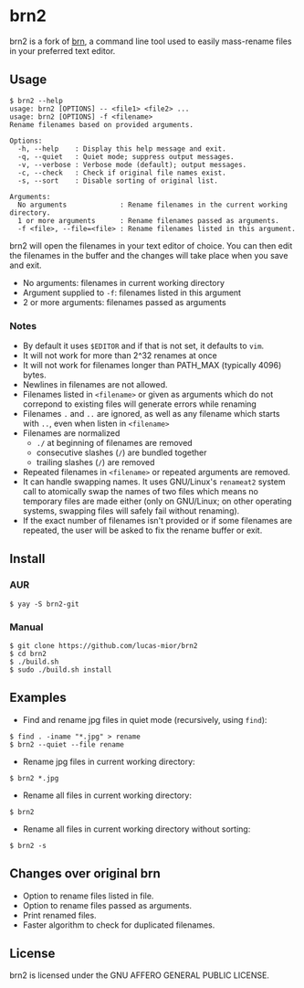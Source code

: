 # brn2
brn2 is a fork of [brn](https://github.com/nimaipatel/brn), a command line tool
used to easily mass-rename files in your preferred text editor.
 
## Usage
```
$ brn2 --help
usage: brn2 [OPTIONS] -- <file1> <file2> ...
usage: brn2 [OPTIONS] -f <filename>
Rename filenames based on provided arguments.

Options:
  -h, --help    : Display this help message and exit.
  -q, --quiet   : Quiet mode; suppress output messages.
  -v, --verbose : Verbose mode (default); output messages.
  -c, --check   : Check if original file names exist.
  -s, --sort    : Disable sorting of original list.

Arguments:
  No arguments             : Rename filenames in the current working directory.
  1 or more arguments      : Rename filenames passed as arguments.
  -f <file>, --file=<file> : Rename filenames listed in this argument.
```

brn2 will open the filenames in your text editor of choice.
You can then edit the filenames in the buffer and the changes
will take place when you save and exit.
- No arguments: filenames in current working directory
- Argument supplied to `-f`: filenames listed in this argument
- 2 or more arguments: filenames passed as arguments

### Notes
- By default it uses `$EDITOR` and if that is not set, it defaults to `vim`.
- It will not work for more than 2^32 renames at once
- It will not work for filenames longer than PATH_MAX (typically 4096) bytes.
- Newlines in filenames are not allowed.
- Filenames listed in `<filename>` or given as arguments which
  do not correpond to existing files will generate errors while renaming
- Filenames `.` and `..` are ignored, as well as any filename
  which starts with `..`, even when listen in `<filename>`
- Filenames are normalized
    * `./` at beginning of filenames are removed
    * consecutive slashes (`/`) are bundled together
    * trailing slashes (`/`) are removed
- Repeated filenames in `<filename>` or repeated arguments are removed.
- It can handle swapping names. It uses GNU/Linux's `renameat2` system call to
  atomically swap the names of two files which means no temporary files are made
  either (only on GNU/Linux; on other operating systems, swapping files will
  safely fail without renaming).
- If the exact number of filenames isn't provided or if some filenames are
  repeated, the user will be asked to fix the rename buffer or exit.
 
## Install
 
### AUR
```
$ yay -S brn2-git
```

### Manual
```
$ git clone https://github.com/lucas-mior/brn2
$ cd brn2
$ ./build.sh
$ sudo ./build.sh install
```

## Examples
- Find and rename jpg files in quiet mode (recursively, using `find`):
```
$ find . -iname "*.jpg" > rename
$ brn2 --quiet --file rename
```
- Rename jpg files in current working directory:
```
$ brn2 *.jpg
```
- Rename all files in current working directory:
```
$ brn2
```
- Rename all files in current working directory without sorting:
```
$ brn2 -s
```
 
## Changes over original brn
- Option to rename files listed in file.
- Option to rename files passed as arguments.
- Print renamed files.
- Faster algorithm to check for duplicated filenames.
 
## License
brn2 is licensed under the GNU AFFERO GENERAL PUBLIC LICENSE.
